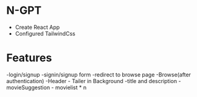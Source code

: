 # N-GPT
 
 - Create React App
 - Configured TailwindCss


 # Features
 -login/signup
     -signin/signup form
     -redirect to browse page
 -Browse(after authentication)
    -Header
      - Tailer in Background
      -title and description
      -movieSuggestion
        - movielist * n
